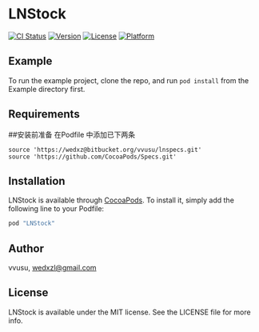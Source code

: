 # LNStock

[![CI Status](http://img.shields.io/travis/vvusu/LNStock.svg?style=flat)](https://travis-ci.org/vvusu/LNStock)
[![Version](https://img.shields.io/cocoapods/v/LNStock.svg?style=flat)](http://cocoapods.org/pods/LNStock)
[![License](https://img.shields.io/cocoapods/l/LNStock.svg?style=flat)](http://cocoapods.org/pods/LNStock)
[![Platform](https://img.shields.io/cocoapods/p/LNStock.svg?style=flat)](http://cocoapods.org/pods/LNStock)

## Example

To run the example project, clone the repo, and run `pod install` from the Example directory first.

## Requirements

##安装前准备
在Podfile 中添加已下两条
```
source 'https://wedxz@bitbucket.org/vvusu/lnspecs.git' 
source 'https://github.com/CocoaPods/Specs.git' 
```

## Installation

LNStock is available through [CocoaPods](http://cocoapods.org). To install
it, simply add the following line to your Podfile:

```ruby
pod "LNStock"
```

## Author

vvusu, wedxzl@gmail.com

## License

LNStock is available under the MIT license. See the LICENSE file for more info.


